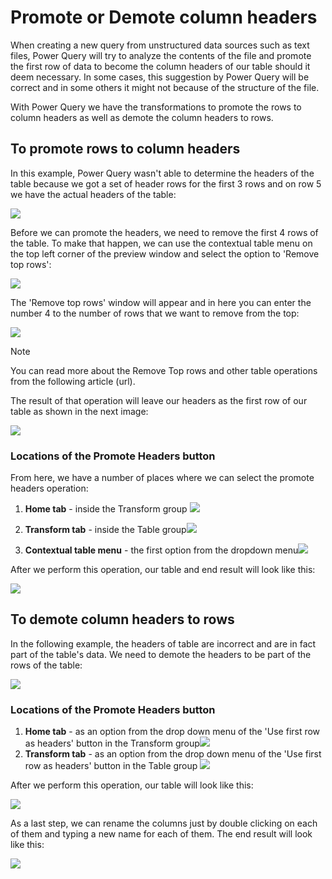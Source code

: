 # Promote or Demote column headers

When creating a new query from unstructured data sources such as text files, Power Query will try to analyze the contents of the file and promote the first row of data to become the column headers of our table should it deem necessary. In some cases, this suggestion by Power Query will be correct and in some others it might not because of the structure of the file.

With Power Query we have the transformations to promote the rows to column headers as well as demote the column headers to rows.

## To promote rows to column headers

In this example, Power Query  wasn't able to determine the headers of the table because we got a set of header rows for the first 3 rows and on row 5 we have the actual headers of the table:

![](images/me-table-promote-demote-headers-promote-sample-table.png)

Before we can promote the headers, we need to remove the first 4 rows of the table. To make that happen, we can use the contextual table menu on the top left corner of the preview window and select the option to 'Remove top rows':

![](images/me-table-promote-demote-headers-promote-remove-top-rows.png)

The 'Remove top rows' window will appear and in here you can enter the number 4 to the number of rows that we want to remove from the top:

![](images/me-table-promote-demote-headers-promote-remove-top-rows-window.png)

> [!Note] 
> You can read more about the Remove Top rows and other table operations from the following article (url).

The result of that operation will leave our headers as the first row of our table as shown in the next image:

![](images/me-table-promote-demote-headers-promote-table-before-promote.png)

### Locations of the Promote Headers button

From here, we have a number of places where we can select the promote headers operation:

1. **Home tab** - inside the Transform group ![](images/me-table-promote-demote-headers-promote-home-tab.png)

2. **Transform tab** - inside the Table group![](images/me-table-promote-demote-headers-promote-transform-tab.png)

3. **Contextual table menu** - the first option from the dropdown menu![](images/me-table-promote-demote-headers-promote-table-menu.png)

After we perform this operation, our table and end result will look like this:

![](images/me-table-promote-demote-headers-promote-final-table.png)

## To demote column headers to rows

In the following example, the headers of table are incorrect and are in fact part of the table's data. We need to demote the headers to be part of the rows of the table:

![](images/me-table-promote-demote-headers-demote-sample-table.png)

### Locations of the Promote Headers button

1. **Home tab** - as an option from the drop down menu of the 'Use first row as headers' button in the Transform group![](images/me-table-promote-demote-headers-demote-home-tab.png)
2. **Transform tab** - as an option from the drop down menu of the 'Use first row as headers' button in the Table group ![](images/me-table-promote-demote-headers-demote-transform-tab.png)

After we perform this operation, our table will look like this:

![](images/me-table-promote-demote-headers-demote-almost-final-table.png)

As a last step, we can rename the columns just by double clicking on each of them and typing a new name for each of them. The end result will look like this:

![](images/me-table-promote-demote-headers-demote-final-table.png)
